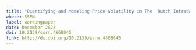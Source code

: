 ```yaml
---
title: "Quantifying and Modeling Price Volatility in The  Dutch Intraday Electricity Market"
where: SSRN
label: workingpaper
date: December 2023
doi: 10.2139/ssrn.4668045
link: http://dx.doi.org/10.2139/ssrn.4668045
---
```

